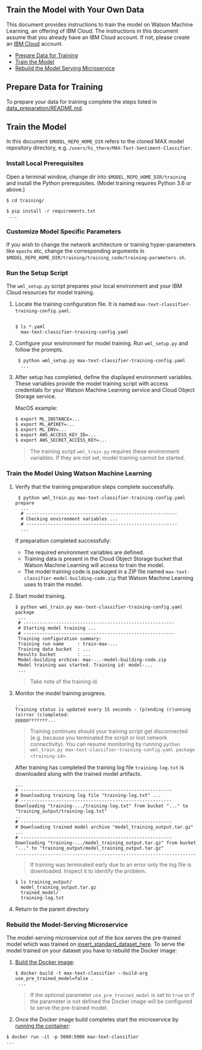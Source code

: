 ## Train the Model with Your Own Data

This document provides instructions to train the model on Watson Machine Learning, an offering of IBM Cloud. The instructions in this document assume that you already have an IBM Cloud account. If not, please create an [IBM Cloud](https://ibm.biz/Bdz2XM) account. 

- [Prepare Data for Training](#prepare-data-for-training)
- [Train the Model](#train-the-model)
- [Rebuild the Model Serving Microservice](#rebuild-the-model-serving-microservice)

## Prepare Data for Training

To prepare your data for training complete the steps listed in [data_preparation/README.md](data_preparation/README.md).

## Train the Model

In this document `$MODEL_REPO_HOME_DIR` refers to the cloned MAX model repository directory, e.g.
`/users/hi_there/MAX-Text-Sentiment-Classifier`. 

### Install Local Prerequisites

Open a terminal window, change dir into `$MODEL_REPO_HOME_DIR/training` and install the Python prerequisites. (Model training requires Python 3.6 or above.)

   ```
   $ cd training/

   $ pip install -r requirements.txt
    ... 
   ```

### Customize Model Specific Parameters

If you wish to change the network architecture or training hyper-parameters like `epochs` etc, change the corresponding arguments in `$MODEL_REPO_HOME_DIR/training/training_code/training-parameters.sh`.


### Run the Setup Script

The `wml_setup.py` script prepares your local environment and your IBM Cloud resources for model training.

1. Locate the training configuration file. It is named `max-text-classifier-training-config.yaml`.

   ```

   $ ls *.yaml
     max-text-classifier-training-config.yaml
   ```

2. Configure your environment for model training. Run `wml_setup.py` and follow the prompts.

   ```
    $ python wml_setup.py max-text-classifier-training-config.yaml
     ...
   ```
   
3. After setup has completed, define the displayed environment variables. These variables provide the model training script with access credentials for your Watson Machine Learning service and Cloud Object Storage service. 

   MacOS example:

   ```
   $ export ML_INSTANCE=...
   $ export ML_APIKEY=...
   $ export ML_ENV=...
   $ export AWS_ACCESS_KEY_ID=...
   $ export AWS_SECRET_ACCESS_KEY=...
   ```
   
   > The training script `wml_train.py` requires these environment variables. If they are not set, model training cannot be started.

### Train the Model Using Watson Machine Learning

1. Verify that the training preparation steps complete successfully.

   ```
    $ python wml_train.py max-text-classifier-training-config.yaml prepare
     ...
     # --------------------------------------------------------
     # Checking environment variables ...
     # --------------------------------------------------------
     ...
   ```

   If preparation completed successfully:

    - The required environment variables are defined.
    - Training data is present in the Cloud Object Storage bucket that Watson Machine Learning will access to train the model.
    - The model training code is packaged in a ZIP file named `max-text-classifier-model-building-code.zip` that Watson Machine Learning uses to train the model.

2. Start model training.

   ```
   $ python wml_train.py max-text-classifier-training-config.yaml package
    ...
    # --------------------------------------------------------
    # Starting model training ...
    # --------------------------------------------------------
    Training configuration summary:
    Training run name     : train-max-...
    Training data bucket  : ...
    Results bucket        : ...
    Model-building archive: max-...-model-building-code.zip
    Model training was started. Training id: model-...
    ...
   ```
   
    > Take note of the training id.

3. Monitor the model training progress.

   ```
   ...
   Training status is updated every 15 seconds - (p)ending (r)unning (e)rror (c)ompleted: 
   ppppprrrrrrr...
   ```

   > Training continues should your training script get disconnected (e.g. because you terminated the script or lost network connectivity). You can resume monitoring by running `python wml_train.py max-text-classifier-training-config.yaml package <training-id>`.

   After training has completed the training log file `training-log.txt` is downloaded along with the trained model artifacts.

   ```
   ...
   # --------------------------------------------------------
   # Downloading training log file "training-log.txt" ...
   # --------------------------------------------------------
   Downloading "training-.../training-log.txt" from bucket "..." to "training_output/training-log.txt"
   ..
   # --------------------------------------------------------
   # Downloading trained model archive "model_training_output.tar.gz" ...
   # --------------------------------------------------------
   Downloading "training-.../model_training_output.tar.gz" from bucket "..." to "training_output/model_training_output.tar.gz"
   ....................................................................................
   ```

   > If training was terminated early due to an error only the log file is downloaded. Inspect it to identify the problem.

   ```
   $ ls training_output/
     model_training_output.tar.gz
     trained_model/
     training-log.txt 
   ```

4. Return to the parent directory

### Rebuild the Model-Serving Microservice

The model-serving microservice out of the box serves the pre-trained model which was trained on [insert_standard_dataset_here](dataset_URL). To serve the model trained on your dataset you have to rebuild the Docker image:

1. [Build the Docker image](https://docs.docker.com/engine/reference/commandline/build/):

   ```
   $ docker build -t max-text-classifier --build-arg use_pre_trained_model=false . 
    ...
   ```
   
   > If the optional parameter `use_pre_trained_model` is set to `true` or if the parameter is not defined the Docker image will be configured to serve the pre-trained model.
   
2. Once the Docker image build completes start the microservice by [running the container](https://docs.docker.com/engine/reference/commandline/run/):
 
 ```
 $ docker run -it -p 5000:5000 max-text-classifier
 ...
 ```